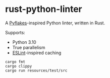 # rust-python-linter

A [Pyflakes](https://github.com/PyCQA/pyflakes)-inspired Python linter, written in Rust.

Supports:

- Python 3.10
- True parallelism
- [ESLint](https://eslint.org/docs/latest/user-guide/command-line-interface#caching)-inspired
  caching

```
cargo fmt
cargo clippy
cargo run resources/test/src
```
